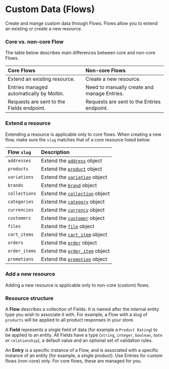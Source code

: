 # Custom Data \(Flows\)

Create and mange custom data through Flows. Flows allow you to extend an existing or create a new resource.

### Core vs. non-core Flow <a id="core-vs-non-core-flow"></a>

The table below describes main differences between core and non-core Flows.

| Core Flows | Non-core Flows |
| :--- | :--- |
| Extend an existing resource. | Create a new resource. |
| Entries managed automatically by Moltin. | Need to manually create and manage Entries. |
| Requests are sent to the Fields endpoint. | Requests are sent to the Entries endpoint. |

### Extend a resource <a id="extend-a-resource"></a>

Extending a resource is applicable only to core flows. When creating a new flow, make sure the `slug` matches that of a core resource listed below.

| Flow `slug` | Description |
| :--- | :--- |
| `addresses` | Extend the [`address`](https://docs.moltin.com/orders-and-customers/addresses#the-address-object) object |
| `products` | Extend the [`product`](https://docs.moltin.com/catalog/products#the-product-object) object |
| `variations` | Extend the [`variation`](https://docs.moltin.com/catalog/product-variations#the-variation-object) object |
| `brands` | Extend the [`brand`](https://docs.moltin.com/catalog/brands#the-brand-object) object |
| `collections` | Extend the [`collection`](https://docs.moltin.com/catalog/collections#the-collection-object) object |
| `categories` | Extend the [`category`](https://docs.moltin.com/catalog/categories#the-category-object) object |
| `currencies` | Extend the [`currency`](https://docs.moltin.com/advanced/currencies#the-currency-object) object |
| `customers` | Extend the [`customer`](https://docs.moltin.com/orders-and-customers/customers#the-customer-object) object |
| `files` | Extend the [`file`](https://docs.moltin.com/advanced/files#the-file-object) object |
| `cart_items` | Extend the [`cart_item`](https://docs.moltin.com/carts-and-checkout/carts/cart-items#the-cart-item-object) object |
| `orders` | Extend the [`order`](https://docs.moltin.com/orders-and-customers/orders#the-order-object) object |
| `order_items` | Extend the [`order_item`](https://docs.moltin.com/orders-and-customers/orders/order-items#the-order-item-object) object |
| `promotions` | Extend the [`promotion`](https://docs.moltin.com/carts-and-checkout/promotions#the-promotion-object) object |

### Add a new resource <a id="add-a-new-resource"></a>

Adding a new resource is applicable only to non-core \(custom\) flows.

### Resource structure <a id="resource-structure"></a>

A **Flow** describes a collection of Fields. It is named after the internal entity type you wish to associate it with. For example, a Flow with a slug of `products` will be applied to all product responses in your store.

A **Field** represents a single field of data \(for example a `Product Rating`\) to be applied to an entity. All Fields have a type \(`string`, `integer`, `boolean`, `date` or `relationship`\), a default value and an optional set of validation rules.

An **Entry** is a specific instance of a Flow, and is associated with a specific instance of an entity \(for example, a single product\). Use Entries for custom flows \(non-core\) only. For core flows, these are managed for you.

